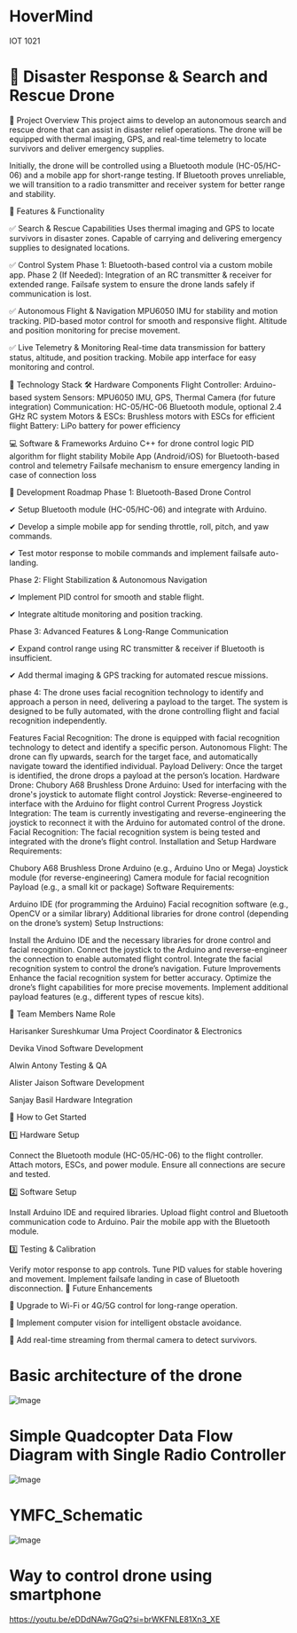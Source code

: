 # HoverMind
IOT 1021

# 🚁 Disaster Response & Search and Rescue Drone
📌 Project Overview
This project aims to develop an autonomous search and rescue drone that can assist in disaster relief operations. The drone will be equipped with thermal imaging, GPS, and real-time telemetry to locate survivors and deliver emergency supplies.

Initially, the drone will be controlled using a Bluetooth module (HC-05/HC-06) and a mobile app for short-range testing. If Bluetooth proves unreliable, we will transition to a radio transmitter and receiver system for better range and stability.

🔹 Features & Functionality

✅ Search & Rescue Capabilities
Uses thermal imaging and GPS to locate survivors in disaster zones.
Capable of carrying and delivering emergency supplies to designated locations.

✅ Control System
Phase 1: Bluetooth-based control via a custom mobile app.
Phase 2 (If Needed): Integration of an RC transmitter & receiver for extended range.
Failsafe system to ensure the drone lands safely if communication is lost.

✅ Autonomous Flight & Navigation
MPU6050 IMU for stability and motion tracking.
PID-based motor control for smooth and responsive flight.
Altitude and position monitoring for precise movement.

✅ Live Telemetry & Monitoring
Real-time data transmission for battery status, altitude, and position tracking.
Mobile app interface for easy monitoring and control.

📡 Technology Stack
🛠 Hardware Components
Flight Controller: Arduino-based system
Sensors: MPU6050 IMU, GPS, Thermal Camera (for future integration)
Communication: HC-05/HC-06 Bluetooth module, optional 2.4 GHz RC system
Motors & ESCs: Brushless motors with ESCs for efficient flight
Battery: LiPo battery for power efficiency

💻 Software & Frameworks
Arduino C++ for drone control logic
PID algorithm for flight stability
Mobile App (Android/iOS) for Bluetooth-based control and telemetry
Failsafe mechanism to ensure emergency landing in case of connection loss

🚀 Development Roadmap
Phase 1: Bluetooth-Based Drone Control

✔ Setup Bluetooth module (HC-05/HC-06) and integrate with Arduino.

✔ Develop a simple mobile app for sending throttle, roll, pitch, and yaw commands.

✔ Test motor response to mobile commands and implement failsafe auto-landing.


Phase 2: Flight Stabilization & Autonomous Navigation

✔ Implement PID control for smooth and stable flight.

✔ Integrate altitude monitoring and position tracking.


Phase 3: Advanced Features & Long-Range Communication

✔ Expand control range using RC transmitter & receiver if Bluetooth is insufficient.

✔ Add thermal imaging & GPS tracking for automated rescue missions.


phase 4: 
The drone uses facial recognition technology to identify and approach a person in need, delivering a payload to the target. The system is designed to be fully automated, with the drone controlling flight and facial recognition independently.

Features
Facial Recognition: The drone is equipped with facial recognition technology to detect and identify a specific person.
Autonomous Flight: The drone can fly upwards, search for the target face, and automatically navigate toward the identified individual.
Payload Delivery: Once the target is identified, the drone drops a payload at the person’s location.
Hardware
Drone: Chubory A68 Brushless Drone
Arduino: Used for interfacing with the drone's joystick to automate flight control
Joystick: Reverse-engineered to interface with the Arduino for flight control
Current Progress
Joystick Integration: The team is currently investigating and reverse-engineering the joystick to reconnect it with the Arduino for automated control of the drone.
Facial Recognition: The facial recognition system is being tested and integrated with the drone’s flight control.
Installation and Setup
Hardware Requirements:

Chubory A68 Brushless Drone
Arduino (e.g., Arduino Uno or Mega)
Joystick module (for reverse-engineering)
Camera module for facial recognition
Payload (e.g., a small kit or package)
Software Requirements:

Arduino IDE (for programming the Arduino)
Facial recognition software (e.g., OpenCV or a similar library)
Additional libraries for drone control (depending on the drone’s system)
Setup Instructions:

Install the Arduino IDE and the necessary libraries for drone control and facial recognition.
Connect the joystick to the Arduino and reverse-engineer the connection to enable automated flight control.
Integrate the facial recognition system to control the drone’s navigation.
Future Improvements
Enhance the facial recognition system for better accuracy.
Optimize the drone’s flight capabilities for more precise movements.
Implement additional payload features (e.g., different types of rescue kits).


👥 Team Members
Name	Role

Harisanker Sureshkumar Uma	Project Coordinator & Electronics

Devika Vinod	Software Development

Alwin Antony	Testing & QA

Alister Jaison	Software Development

Sanjay Basil	Hardware Integration


📌 How to Get Started

1️⃣ Hardware Setup

Connect the Bluetooth module (HC-05/HC-06) to the flight controller.
Attach motors, ESCs, and power module.
Ensure all connections are secure and tested.

2️⃣ Software Setup

Install Arduino IDE and required libraries.
Upload flight control and Bluetooth communication code to Arduino.
Pair the mobile app with the Bluetooth module.

3️⃣ Testing & Calibration

Verify motor response to app controls.
Tune PID values for stable hovering and movement.
Implement failsafe landing in case of Bluetooth disconnection.
📢 Future Enhancements

🔹 Upgrade to Wi-Fi or 4G/5G control for long-range operation.

🔹 Implement computer vision for intelligent obstacle avoidance.

🔹 Add real-time streaming from thermal camera to detect survivors.

# Basic architecture of the drone
![Image](https://github.com/user-attachments/assets/55910279-b5f2-4f1e-aa9f-420208281d9d)

# Simple Quadcopter Data Flow Diagram with Single Radio Controller

![Image](https://github.com/user-attachments/assets/2ed07bf8-0395-49fd-9b5b-824709bce290)

# YMFC_Schematic

![Image](https://github.com/user-attachments/assets/f2ece7d7-cca2-470e-a858-cf4e85fdd1ad)

# Way to control drone using smartphone

https://youtu.be/eDDdNAw7GqQ?si=brWKFNLE81Xn3_XE


